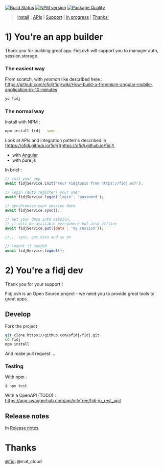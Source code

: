 
[![Build Status](https://api.travis-ci.com/ofidj/fidj.svg)](https://app.travis-ci.com/github/ofidj/fidj) 
[![NPM version](https://badge.fury.io/js/fidj.svg)](https://www.npmjs.com/package/fidj) 
[![Package Quality](http://npm.packagequality.com/shield/fidj.svg)](http://packagequality.com/#?package=fidj)

> [Install](https://github.com/ofidj/fidj#1-youre-an-app-builder) | [APIs](https://ofidj.github.io/fidj) | [Support](https://github.com/ofidj/fidj#develop)  | [In progress](https://github.com/ofidj/fidj#in-progress) | [Thanks!](https://github.com/ofidj/fidj#thanks)


# 1) You're an app builder
Thank you for building great app. 
Fidj.ovh will support you to manager auth, session storage.

### The easiest way

From scratch, with *yeoman* like described here : https://github.com/ofidj/fidj/wiki/How-build-a-freemium-angular-mobile-application-in-10-minutes
```bash
yo fidj
``` 

### The normal way

Install with NPM :
```bash
npm install fidj --save
```

Look at APIs and integration patterns described in [https://ofidj.github.io/fidj/](https://ofidj.github.io/fidj/)
- with [Angular](https://ofidj.github.io/fidj/classes/fidjservice.html)
- with pure js

In brief :
```js
// init your app
await fidjService.init('Your FidjAppId from https://fidj.ovh');

// login (auto register) your user
await fidjService.login('login', 'password');

// synchronise your session data
await fidjService.sync();

// put your data into session, 
// it will be available everywhere but also offline
await fidjService.put({data : 'my session'});

//... sync, get data and so on

// logout if needed
await fidjService.logout();

```

# 2) You're a fidj dev
Thank you for your support !

Fidj.ovh is an Open Source project - we need you to provide great tools to great apps.

## Develop

Fork the project
```bash
git clone https://github.com/ofidj/fidj.git
cd fidj
npm install
```
And make pull request ...

### Testing

With npm :
```bash
$ npm test
```

With a OpenAPI (TODO) :  
https://app.swaggerhub.com/api/mlefree/fidj-io_rest_api/

## Release notes

In [Release notes](./RELEASE.md).

# Thanks

[@fidj](https://fidj.ovh) @mat_cloud 
 
